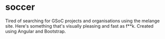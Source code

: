soccer
======

Tired of searching for GSoC projects and organisations using the melange site. Here's something that's visually pleasing and fast as f**k. Created using Angular and Bootstrap.
